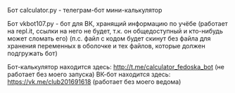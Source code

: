 Бот calculator.py - телеграм-бот мини-калькулятор

Бот vkbot107.py - бот для ВК, хранящий информацию по учёбе (работает на repl.it, ссылки на него не будет, т.к. он общедоступный и кто-нибудь может сломать его) (п.с. файл с кодом будет скинут без файла для хранения переменных в оболочке и тех файлов, которые должен подгружать бот)

Бот-калькулятор находится здесь: http://t.me/calculator_fedoska_bot (не работает без моего запуска)
ВК-бот находится здесь: https://vk.me/club201691618 (работает без моего ведома)
